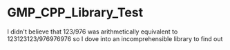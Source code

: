 # GMP_CPP_Library_Test
I didn't believe that 123/976 was arithmetically equivalent to 123123123/976976976 so I dove into an incomprehensible library to find out
